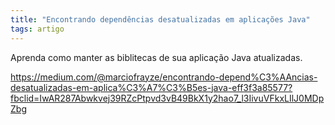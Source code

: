 ```yaml
---
title: "Encontrando dependências desatualizadas em aplicações Java"
tags: artigo
---
```


Aprenda como manter as biblitecas de sua aplicação Java atualizadas.

https://medium.com/@marciofrayze/encontrando-depend%C3%AAncias-desatualizadas-em-aplica%C3%A7%C3%B5es-java-eff3f3a85577?fbclid=IwAR287Abwkvej39RZcPtpvd3vB49BkX1y2hao7_l3IivuVFkxLIlJ0MDpZbg
